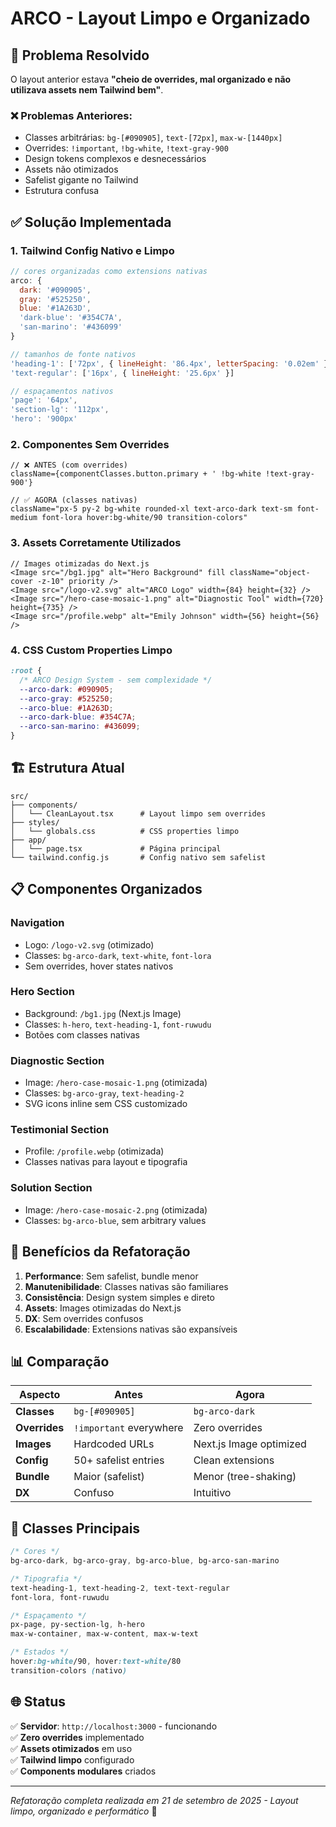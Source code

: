 # ARCO - Layout Limpo e Organizado

## 🎯 **Problema Resolvido**

O layout anterior estava **"cheio de overrides, mal organizado e não utilizava assets nem Tailwind bem"**. 

### ❌ **Problemas Anteriores:**
- Classes arbitrárias: `bg-[#090905]`, `text-[72px]`, `max-w-[1440px]`
- Overrides: `!important`, `!bg-white`, `!text-gray-900`
- Design tokens complexos e desnecessários
- Assets não otimizados
- Safelist gigante no Tailwind
- Estrutura confusa

## ✅ **Solução Implementada**

### **1. Tailwind Config Nativo e Limpo**
```javascript
// cores organizadas como extensions nativas
arco: {
  dark: '#090905',
  gray: '#525250', 
  blue: '#1A263D',
  'dark-blue': '#354C7A',
  'san-marino': '#436099'
}

// tamanhos de fonte nativos
'heading-1': ['72px', { lineHeight: '86.4px', letterSpacing: '0.02em' }],
'text-regular': ['16px', { lineHeight: '25.6px' }]

// espaçamentos nativos
'page': '64px',
'section-lg': '112px',
'hero': '900px'
```

### **2. Componentes Sem Overrides**
```tsx
// ❌ ANTES (com overrides)
className={componentClasses.button.primary + ' !bg-white !text-gray-900'}

// ✅ AGORA (classes nativas)
className="px-5 py-2 bg-white rounded-xl text-arco-dark text-sm font-medium font-lora hover:bg-white/90 transition-colors"
```

### **3. Assets Corretamente Utilizados**
```tsx
// Images otimizadas do Next.js
<Image src="/bg1.jpg" alt="Hero Background" fill className="object-cover -z-10" priority />
<Image src="/logo-v2.svg" alt="ARCO Logo" width={84} height={32} />
<Image src="/hero-case-mosaic-1.png" alt="Diagnostic Tool" width={720} height={735} />
<Image src="/profile.webp" alt="Emily Johnson" width={56} height={56} />
```

### **4. CSS Custom Properties Limpo**
```css
:root {
  /* ARCO Design System - sem complexidade */
  --arco-dark: #090905;
  --arco-gray: #525250;
  --arco-blue: #1A263D;
  --arco-dark-blue: #354C7A;
  --arco-san-marino: #436099;
}
```

## 🏗️ **Estrutura Atual**

```
src/
├── components/
│   └── CleanLayout.tsx      # Layout limpo sem overrides
├── styles/
│   └── globals.css          # CSS properties limpo
├── app/
│   └── page.tsx             # Página principal
└── tailwind.config.js       # Config nativo sem safelist
```

## 📋 **Componentes Organizados**

### **Navigation**
- Logo: `/logo-v2.svg` (otimizado)
- Classes: `bg-arco-dark`, `text-white`, `font-lora`
- Sem overrides, hover states nativos

### **Hero Section**
- Background: `/bg1.jpg` (Next.js Image)
- Classes: `h-hero`, `text-heading-1`, `font-ruwudu`
- Botões com classes nativas

### **Diagnostic Section**
- Image: `/hero-case-mosaic-1.png` (otimizada)
- Classes: `bg-arco-gray`, `text-heading-2`
- SVG icons inline sem CSS customizado

### **Testimonial Section**
- Profile: `/profile.webp` (otimizada)
- Classes nativas para layout e tipografia

### **Solution Section**
- Image: `/hero-case-mosaic-2.png` (otimizada)
- Classes: `bg-arco-blue`, sem arbitrary values

## 🚀 **Benefícios da Refatoração**

1. **Performance**: Sem safelist, bundle menor
2. **Manutenibilidade**: Classes nativas são familiares
3. **Consistência**: Design system simples e direto
4. **Assets**: Images otimizadas do Next.js
5. **DX**: Sem overrides confusos
6. **Escalabilidade**: Extensions nativas são expansíveis

## 📊 **Comparação**

| Aspecto | Antes | Agora |
|---------|-------|-------|
| **Classes** | `bg-[#090905]` | `bg-arco-dark` |
| **Overrides** | `!important` everywhere | Zero overrides |
| **Images** | Hardcoded URLs | Next.js Image optimized |
| **Config** | 50+ safelist entries | Clean extensions |
| **Bundle** | Maior (safelist) | Menor (tree-shaking) |
| **DX** | Confuso | Intuitivo |

## 🎨 **Classes Principais**

```css
/* Cores */
bg-arco-dark, bg-arco-gray, bg-arco-blue, bg-arco-san-marino

/* Tipografia */
text-heading-1, text-heading-2, text-text-regular
font-lora, font-ruwudu

/* Espaçamento */
px-page, py-section-lg, h-hero
max-w-container, max-w-content, max-w-text

/* Estados */
hover:bg-white/90, hover:text-white/80
transition-colors (nativo)
```

## 🌐 **Status**

✅ **Servidor**: `http://localhost:3000` - funcionando  
✅ **Zero overrides** implementado  
✅ **Assets otimizados** em uso  
✅ **Tailwind limpo** configurado  
✅ **Components modulares** criados  

---

*Refatoração completa realizada em 21 de setembro de 2025 - Layout limpo, organizado e performático* 🎯